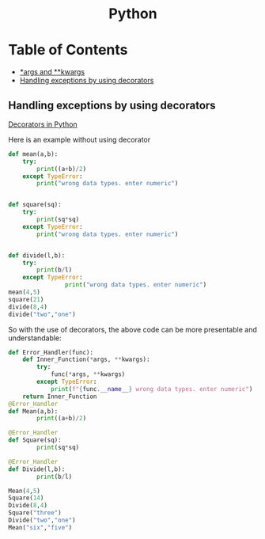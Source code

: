 <div align="center">
  <h1>Python</h1>
</div>

# Table of Contents

- [\*args and \*\*kwargs](https://book.pythontips.com/en/latest/args_and_kwargs.html)
- [Handling exceptions by using decorators](#handling-exceptions-by-using-decorators)

## Handling exceptions by using decorators

[Decorators in Python](https://www.geeksforgeeks.org/decorators-in-python/)

Here is an example without using decorator

```python
def mean(a,b):
    try:
        print((a+b)/2)
    except TypeError:
        print("wrong data types. enter numeric")


def square(sq):
    try:
        print(sq*sq)
    except TypeError:
        print("wrong data types. enter numeric")


def divide(l,b):
    try:
        print(b/l)
    except TypeError:
                print("wrong data types. enter numeric")
mean(4,5)
square(21)
divide(8,4)
divide("two","one")
```

So with the use of decorators, the above code can be more presentable and understandable:

```python
def Error_Handler(func):
	def Inner_Function(*args, **kwargs):
		try:
			func(*args, **kwargs)
		except TypeError:
			print(f"{func.__name__} wrong data types. enter numeric")
	return Inner_Function
@Error_Handler
def Mean(a,b):
		print((a+b)/2)

@Error_Handler
def Square(sq):
		print(sq*sq)

@Error_Handler
def Divide(l,b):
		print(b/l)

Mean(4,5)
Square(14)
Divide(8,4)
Square("three")
Divide("two","one")
Mean("six","five")
```
